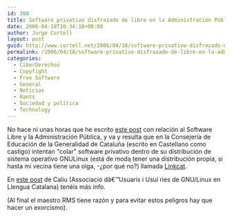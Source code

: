 ```yaml
---
id: 388
title: Software privativo disfrazado de libre en la Administración Pública
date: 2006-04-18T10:34:18+00:00
author: Jorge Cortell
layout: post
guid: http://www.cortell.net/2006/04/18/software-privativo-disfrazado-de-libre-en-la-administracion-publica/
permalink: /2006/04/18/software-privativo-disfrazado-de-libre-en-la-administracion-publica/
categories:
  - CiberDerechos
  - Copyfight
  - Free Software
  - General
  - Noticias
  - Rants
  - Sociedad y polí­tica
  - Technology
---
```

No hace ni unas horas que he escrito [este post](http://www.cortell.net/2006/04/18/admin-publica-datos-formatos-y-software/) con relación al Software Libre y la Administración Pública, y va y resulta que en la Consejerí­a de Educación de la Generalidad de Cataluña (escrito en Castellano como castigo) intentan "colar" software privativo dentro de su distribución de sistema operativo GNULinux (está de moda tener una distribución propia, si hasta mi vecina tiene una oiga, -¿por qué no?) llamada [Linkcat](http://linkat.xtec.cat/).

En [este post](http://caliu.cat/index.php/2006/04/05/linkat-i-llicencies-de-programari-privatiu/#more-481) de Caliu (Associació dâ€™Usuaris i Usuí ries de GNU/Linux en Llengua Catalana) tenéis más info.

(Al final el maestro RMS tiene razón y para evitar estos peligros hay que hacer un exorcismo).